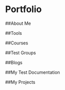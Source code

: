 # Portfolio

##About Me

##Tools

##Courses

##Test Groups

##Blogs

##My Test Documentation

##My Projects

